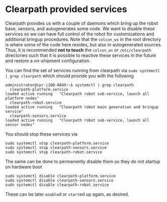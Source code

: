 # Clearpath provided services

Clearpath provides us with a couple of daemons which bring up the robot base, sensors, and autogenerates some code. We want to disable these services so we can have full control of the robot for customizations and additional bringup procedures. Note that the `colcon_ws` in the root directory is where some of the code here resides, but also in autogenerated sources. Thus, it is recommended **not to touch** the `colcon_ws` or `/etc/clearpath` directories such that it is possible to reactive these services in the future and restore a on-shipment configuration.

You can find the set of services running from clearpath via `sudo systemctl | grep clearpath` which should provide you with the following

```
administrator@cpr-j100-0849:~$ systemctl | grep clearpath
  clearpath-platform.service                                                                                                            loaded active running   "Clearpath robot sub-service, launch all platform nodes"
  clearpath-robot.service                                                                                                               loaded active running   "Clearpath robot main generation and bringup service"
  clearpath-sensors.service                                                                                                             loaded active running   "Clearpath robot sub-service, launch all sensor nodes"

```

You should stop these services via

```
sudo systemctl stop clearpath-platform.service
sudo systemctl stop clearpath-sensors.service
sudo systemctl stop clearpath-robot.service
```

The same can be done to permanently disable them so they do not startup on hardware boot

```
sudo systemctl disable clearpath-platform.service
sudo systemctl disable clearpath-sensors.service
sudo systemctl disable clearpath-robot.service
```

These can be later `enable`d or `start`ed up again, as desired.
